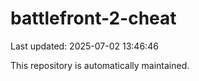 # battlefront-2-cheat

Last updated: 2025-07-02 13:46:46

This repository is automatically maintained.
